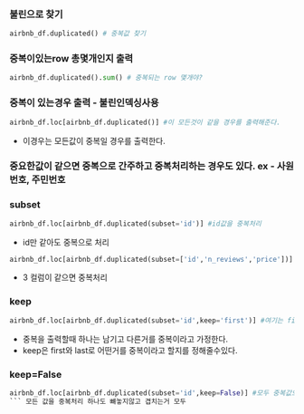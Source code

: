 ### 불린으로 찾기
```python
airbnb_df.duplicated() # 중복값 찾기
```

### 중복이있는row 총몇개인지 출력
```python
airbnb_df.duplicated().sum() # 중복되는 row 몇개야?
```

### 중복이 있는경우 출력 - 불린인덱싱사용
```python
airbnb_df.loc[airbnb_df.duplicated()] #이 모든것이 같을 경우를 출력해준다.
```
- 이경우는 모든값이 중복일 경우를 출력한다.
### 중요한값이 같으면 중복으로 간주하고 중복처리하는 경우도 있다. ex - 사원번호, 주민번호

### subset
```python
airbnb_df.loc[airbnb_df.duplicated(subset='id')] #id값을 중복처리
```
- id만 같아도 중복으로 처리

```python
airbnb_df.loc[airbnb_df.duplicated(subset=['id','n_reviews','price'])] # 이 세컬럼이 같아야지 중복으로 처리
```
 - 3 컬럼이 같으면 중복처리
### keep
```python
airbnb_df.loc[airbnb_df.duplicated(subset='id',keep='first')] #여기는 first로 디폴트로 되있어서 하나는 중복을 처리안하기때문이다.
```
- 중복을 출력할때 하나는 남기고 다른거를 중복이라고 가정한다.
- keep은 first와 last로 어떤거를 중복이라고 할지를 정해줄수있다.
### keep=False
```python
airbnb_df.loc[airbnb_df.duplicated(subset='id',keep=False)] #모두 중복값으로 처리
``` 모든 값을 중복처리 하나도 뺴놓지않고 겹치는거 모두